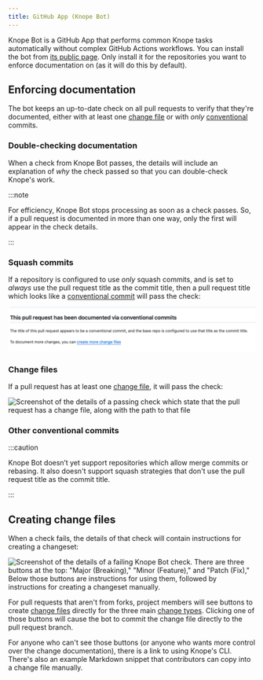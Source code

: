 ```yaml
---
title: GitHub App (Knope Bot)
---
```


Knope Bot is a GitHub App that performs common Knope tasks automatically without complex GitHub Actions workflows.
You can install the bot from [its public page](https://github.com/apps/knope-bot).
Only install it for the repositories you want to enforce documentation on (as it will do this by default).

## Enforcing documentation

The bot keeps an up-to-date check on all pull requests to verify that they're documented,
either with at least one [change file] or with _only_
[conventional][conventional commit] commits.

### Double-checking documentation

When a check from Knope Bot passes, the details will include an explanation of _why_ the check passed so that you can
double-check Knope's work.

:::note

For efficiency, Knope Bot stops processing as soon as a check passes. So, if a pull request is documented in more than
one way, only the first will appear in the check details.

:::

### Squash commits

If a repository is configured to use _only_ squash commits,
and is set to _always_ use the pull request title as the commit title, then a pull request title which looks like
a [conventional commit] will pass the check:

![Screenshot of the details of a passing check which state that the title of the pull request is a conventional commit](./passing-check-pr-title.png)

### Change files

If a pull request has at least one [change file][change file], it will pass the check:

![Screenshot of the details of a passing check which state that the pull request has a change file, 
along with the path to that file](./passing-check-change-file.png)

### Other conventional commits

:::caution

Knope Bot doesn’t yet support repositories which allow merge commits or rebasing. 
It also doesn't support squash strategies that don't use the pull request title as the commit title.

:::

## Creating change files

When a check fails, the details of that check will contain instructions for creating a changeset:

![Screenshot of the details of a failing Knope Bot check. There are three buttons at the top: "Major (Breaking),"
"Minor (Feature)," and "Patch (Fix)," Below those buttons are instructions for using them, followed by instructions
for creating a changeset manually.](./failing-check-details.png)

For pull requests that aren't from forks,
project members will see buttons to create [change files][change file] directly for the three main [change types](/reference/concepts/semantic-versioning).
Clicking one of those buttons will cause the bot to commit the change file directly to the pull request branch.

For anyone who can't see those buttons (or anyone who wants more control over the change documentation), there is a
link to using Knope's CLI. 
There's also an example Markdown snippet that contributors can copy into a change file manually.

[change file]: /reference/concepts/change-file
[conventional commit]: /reference/concepts/conventional-commits
